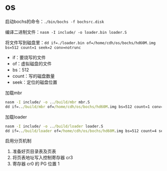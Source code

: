 # os

启动bochs的命令：``./bin/bochs -f bochsrc.disk``

编译二进制文件：``nasm -I include/ -o loader.bin loader.S``

将文件写到磁盘里：``dd if=./loader.bin of=/home/cdh/os/bochs/hd60M.img bs=512 count=1 seek=2 conv=notrunc``

* if：要烧写的文件
* of：虚拟磁盘的文件
* bs：512
* count：写的磁盘数量
* seek：定位的磁盘位置



加载mbr

```cmd
nasm -I include/ -o ../build/mbr mbr.S
dd if=../build/mbr of=/home/cdh/os/bochs/hd60M.img bs=512 count=1 conv=notrunc
```



加载loader

```cmd
nasm -I include/ -o ../build/loader loader.S
dd if=../build/loader of=/home/cdh/os/bochs/hd60M.img bs=512 count=4 seek=2 conv=notrunc
```



启用分页机制

1. 准备好页目录表及页表
2. 将页表地址写入控制寄存器 cr3
3. 寄存器 cr0 的 PG 位置 1
